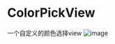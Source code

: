 # ColorPickView
一个自定义的颜色选择view
 ![image](https://github.com/ButBueatiful/dotvim/raw/master/screenshots/vim-screenshot.jpg)
